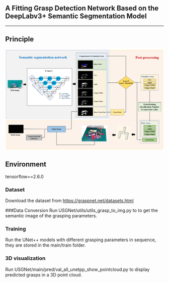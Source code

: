 ## A Fitting Grasp Detection Network Based on the DeepLabv3+ Semantic Segmentation Model
---

## Principle
![alt text](Fig.%204.png)

## Environment
tensorflow==2.6.0

### Dataset
Download the dataset from https://graspnet.net/datasets.html

###Data Conversion
Run USGNet/utils/utils_grasp_to_img.py to to get the semantic image of the grasping parameters.

### Training
Run the UNet++ models with different grasping parameters in sequence, they are stored in the main/train folder.

### 3D visualization
Run USGNet/main/pred/val_all_unetpp_show_pointcloud.py to display predicted grasps in a 3D point cloud.

